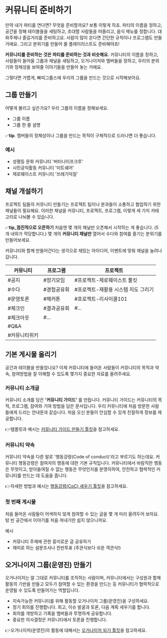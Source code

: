 # 커뮤니티 준비하기
만약 내가 파티를 연다면? 무엇을 준비할까요? 보통 이렇게 하죠. 파티의 이름을 정하고, 공간을 정해 테이블들을 세팅하고, 초대할 사람들을 떠올리고, 음식 메뉴를 정합니다. 대화주제나 즐길거리를 준비하고요. 사람이 많이 온다면 간단한 규칙이나 프로그램도 만들 거에요. 그리고 분위기를 만들어 줄 플레이리스트도 준비해야죠!

**커뮤니티를 준비하는 것은 파티를 준비하는 것과 비슷해요.** 커뮤니티의 이름을 정하고, 사람들이 들어올 그룹과 채널을 세팅하고, 오거나이저와 멤버들을 정하고, 우리의 분위기와 정체성을 보여줄 이야기들을 만들어 놓는 거에요. 

그렇다면 가볍게, 빠띠그룹스에 우리의 그룹을 만드는 것으로 시작해보아요.


## 그룹 만들기
어떻게 불리고 싶은가요? 우리 그룹의 이름을 정해보세요. 

* 그룹 이름
* 그룹 한 줄 설명

✅**tip**. 멤버들의 정체성이나 그룹을 만드는 목적이 구체적으로 드러나면 더 좋습니다.

### 예시
* 성평등 문화 커뮤니티 '버터나이프크루'
* 시민공익활동 커뮤니티 '미트쉐어'
* 제로웨이스트 커뮤니티 '쓰레기덕질'

## 채널 개설하기

프로젝트 팀들의 커뮤니티 만들기는 프로젝트 팀이나 분과들이 소통하고 협업하기 위한 채널들이 필요해요. 이러한 채널을 커뮤니티, 프로젝트, 프로그램, 이렇게 세 가지 카테고리로 나눠볼 수 있습니다.

✅**tip_점진적으로 오픈하기** 
처음엔 몇 개의 채널만 오픈해서 시작하는 게 좋습니다. (5개 내외가 적당합니다.) 몇 개의 **커뮤니티 채널만** 열어서 수다와 참여를 즐기는 분위기를 만들어보세요. 

커뮤니티와 함께 만들어간다는 생각으로 재밌는 아이디어, 이벤트에 맞춰 채널을 늘려나갑니다. 

 
| 커뮤니티 | 프로그램 | 프로젝트 |
| -------- | -------- | -------- |
| #공지     | #정기모임     | #프로젝트-제로웨이스트 툴킷      |
| #수다     | #경험공유회   | #프로젝트-재활용 시스템 지도 그리기     |
| #운영토론     | #해커톤     | #프로젝트-리사이클101     |
| #체크인     | #결과공유회   | #...
| #체크아웃     | #... 
| #Q&A     | 
| #커뮤니티위키 



## 기본 게시물 올리기
공간과 테이블을 만들었나요? 이제 커뮤니티에 들어온 사람들이 커뮤니티의 목적과 약속, 참여방법을 잘 이해할 수 있도록 몇가지 중요한 자료를 올려주세요.


### 커뮤니티 소개글
커뮤니티 소개를 담은 **'커뮤니티 가이드'** 를 만듭니다. 커뮤니티 가이드는 커뮤니티의 목적, 프로그램, 참여와 기여 방법을 담은 문서입니다. 우리 커뮤니티에 처음 방문한 사람들에게 드리는 안내문과 같습니다. 처음 오신 분들이 안심할 수 있게 친절하게 정보를 제공합니다.

👉템플릿과 예시는 [커뮤니티 가이드 만들기 툴킷](https://toolkit.parti.coop/community/coc.html#%EC%BB%A4%EB%AE%A4%EB%8B%88%ED%8B%B0-%ED%96%89%EB%8F%99%EA%B0%95%EB%A0%B9-code-of-conduct-%EB%9E%80)을 참고하세요.


### 커뮤니티 약속
커뮤니티 약속을 다른 말로 '행동강령(Code of conduct)'라고 부르기도 하는데요. 커뮤니티 행동강령은 참여자의 행동에 대한 기본 규칙입니다. 커뮤니티에서 바람직한 행동은 무엇이고, 받아들여질 수 없는 행동은 무엇인지를 분명히하여, 안전하고 협력적인 커뮤니티를 만드는 데 도움을 줍니다.

👉자세한 방법과 예시는 [행동강령(CoC) 세우기 툴킷](https://toolkit.parti.coop/community/coc.html#%ED%95%84%EC%88%98-%ED%95%AD%EB%AA%A9)을 참고하세요.

### 첫 번째 게시물
처음 들어온 사람들이 어색하지 않게 참여할 수 있는 글을 몇 개 미리 올려두어 보아요. 텅 빈 공간에서 이야기를 처음 꺼내기란 쉽지 않으니까요. 

예시
* 커뮤니티 주제에 관한 흥미로운 글 공유하기
* 재미로 하는 설문조사나 찬반투표 (주관식보다 쉬운 객관식!)


## 오거나이저 그룹(운영진) 만들기  
오거나이저는 말 그대로 커뮤니티를 조직하는 사람이며, 커뮤니티에서는 구성원과 함께 활동의 기반을 만들고 모두가 참여할 수 있는 환경을 만드는 등 커뮤니티가 협력적으로 운영될 수 있도록 만들어가는 역할입니다. 

* 지속가능한 커뮤니티를 위해 활동할 오거나이저 그룹(운영진)을 구성하세요.
* 정기 회의를 진행합니다. 회고, 이슈 발굴과 토론, 다음 계획 세우기를 합니다.
* 회의를 개방하고 기록을 멤버들과 투명하게 공유합니다.
* 중요한 의사결정은 커뮤니티에서 토론을 진행합니다.

👉오거나이저(운영진)의 활동에 대해서는 [오거나이저 되기 툴킷](https://toolkit.parti.coop/community/organizer.html#%ED%98%91%EB%A0%A5%EC%A0%81-%EC%BB%A4%EB%AE%A4%EB%8B%88%ED%8B%B0%EC%9D%98-%EC%98%A4%EA%B1%B0%EB%82%98%EC%9D%B4%EC%A0%80-organizer-%EB%9E%80)을 참고하세요.
